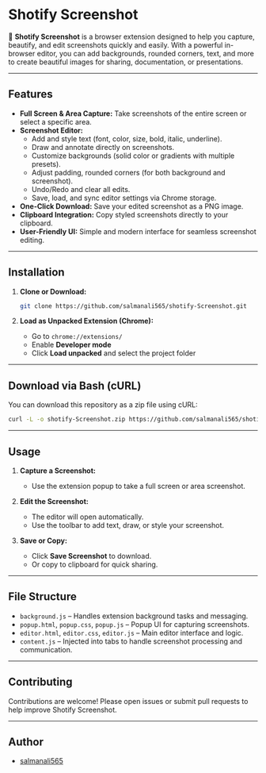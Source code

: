 # Shotify Screenshot

📸 **Shotify Screenshot** is a browser extension designed to help you capture, beautify, and edit screenshots quickly and easily. With a powerful in-browser editor, you can add backgrounds, rounded corners, text, and more to create beautiful images for sharing, documentation, or presentations.

---

## Features

- **Full Screen & Area Capture:** Take screenshots of the entire screen or select a specific area.
- **Screenshot Editor:** 
  - Add and style text (font, color, size, bold, italic, underline).
  - Draw and annotate directly on screenshots.
  - Customize backgrounds (solid color or gradients with multiple presets).
  - Adjust padding, rounded corners (for both background and screenshot).
  - Undo/Redo and clear all edits.
  - Save, load, and sync editor settings via Chrome storage.
- **One-Click Download:** Save your edited screenshot as a PNG image.
- **Clipboard Integration:** Copy styled screenshots directly to your clipboard.
- **User-Friendly UI:** Simple and modern interface for seamless screenshot editing.

---

## Installation

1. **Clone or Download:**
   ```sh
   git clone https://github.com/salmanali565/shotify-Screenshot.git
   ```

2. **Load as Unpacked Extension (Chrome):**
   - Go to `chrome://extensions/`
   - Enable **Developer mode**
   - Click **Load unpacked** and select the project folder

---

## Download via Bash (cURL)

You can download this repository as a zip file using cURL:

```bash
curl -L -o shotify-Screenshot.zip https://github.com/salmanali565/shotify-Screenshot/archive/refs/heads/main.zip
```

---

## Usage

1. **Capture a Screenshot:**
   - Use the extension popup to take a full screen or area screenshot.

2. **Edit the Screenshot:**
   - The editor will open automatically.
   - Use the toolbar to add text, draw, or style your screenshot.

3. **Save or Copy:**
   - Click **Save Screenshot** to download.
   - Or copy to clipboard for quick sharing.

---

## File Structure

- `background.js` – Handles extension background tasks and messaging.
- `popup.html`, `popup.css`, `popup.js` – Popup UI for capturing screenshots.
- `editor.html`, `editor.css`, `editor.js` – Main editor interface and logic.
- `content.js` – Injected into tabs to handle screenshot processing and communication.

---

## Contributing

Contributions are welcome! Please open issues or submit pull requests to help improve Shotify Screenshot.

---


## Author

- [salmanali565](https://github.com/salmanali565)
